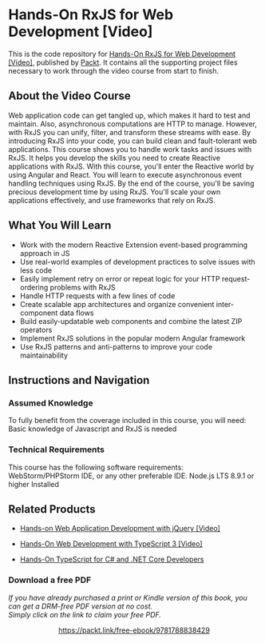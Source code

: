 # Hands-On RxJS for Web Development [Video]
This is the code repository for [Hands-On RxJS for Web Development [Video]](https://www.packtpub.com/web-development/hands-rxjs-web-development-video?utm_source=github&utm_medium=repository&utm_campaign=9781788838429), published by [Packt](https://www.packtpub.com/?utm_source=github). It contains all the supporting project files necessary to work through the video course from start to finish.
## About the Video Course
Web application code can get tangled up, which makes it hard to test and maintain. Also, asynchronous computations are HTTP to manage. However, with RxJS you can unify, filter, and transform these streams with ease. By introducing RxJS into your code, you can build clean and fault-tolerant web applications.
This course shows you to handle work tasks and issues with RxJS. It helps you develop the skills you need to create Reactive applications with RxJS. With this course, you'll enter the Reactive world by using Angular and React. You will learn to execute asynchronous event handling techniques using RxJS.
By the end of the course, you'll be saving precious development time by using RxJS. You'll scale your own applications effectively, and use frameworks that rely on RxJS.

<H2>What You Will Learn</H2>
<DIV class=book-info-will-learn-text>
<UL>
<LI>Work with the modern Reactive Extension event-based programming approach in JS 
<LI>Use real-world examples of development practices to solve issues with less code 
<LI>Easily implement retry on error or repeat logic for your HTTP request-ordering problems with RxJS 
<LI>Handle HTTP requests with a few lines of code 
<LI>Create scalable app architectures and organize convenient inter-component data flows 
<LI>Build easily-updatable web components and combine the latest ZIP operators 
<LI>Implement RxJS solutions in the popular modern Angular framework 
<LI>Use RxJS patterns and anti-patterns to improve your code maintainability </LI></UL></DIV>

## Instructions and Navigation
### Assumed Knowledge
To fully benefit from the coverage included in this course, you will need:<br/>
Basic knowledge of Javascript and RxJS is needed
### Technical Requirements
This course has the following software requirements:<br/>
WebStorm/PHPStorm IDE, or any other preferable IDE.
Node.js LTS 8.9.1 or higher Installed


## Related Products
* [Hands-on Web Application Development with jQuery [Video]](https://www.packtpub.com/web-development/hands-web-application-development-jquery-video?utm_source=github&utm_medium=repository&utm_campaign=9781789343809)

* [Hands-On Web Development with TypeScript 3 [Video]](https://www.packtpub.com/application-development/hands-web-development-typescript-3-video?utm_source=github&utm_medium=repository&utm_campaign=9781789616095)

* [Hands-On TypeScript for C# and .NET Core Developers](https://www.packtpub.com/application-development/hands-typescript-c-and-net-core-developers?utm_source=github&utm_medium=repository&utm_campaign=9781789130287)

### Download a free PDF

 <i>If you have already purchased a print or Kindle version of this book, you can get a DRM-free PDF version at no cost.<br>Simply click on the link to claim your free PDF.</i>
<p align="center"> <a href="https://packt.link/free-ebook/9781788838429">https://packt.link/free-ebook/9781788838429 </a> </p>